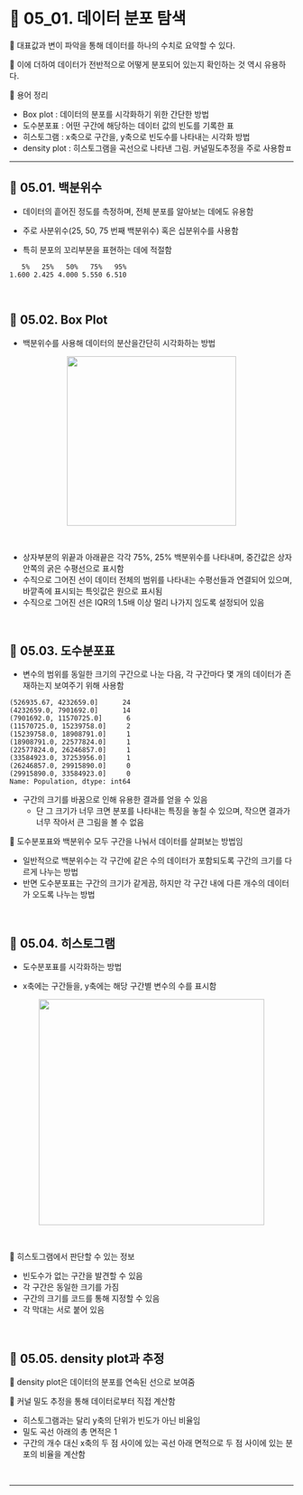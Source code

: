 # 🎰 05_01. 데이터 분포 탐색  

🎲 대표값과 변이 파악을 통해 데이터를 하나의 수치로 요약할 수 있다.  

🎲 이에 더하여 데이터가 전반적으로 어떻게 분포되어 있는지 확인하는 것 역시 유용하다.  

🎲 용어 정리  
- Box plot : 데이터의 분포를 시각화하기 위한 간단한 방법  
- 도수분포표 : 어떤 구간에 해당하는 데이터 값의 빈도를 기록한 표  
- 히스토그램 : x축으로 구간을, y축으로 빈도수를 나타내는 시각화 방법  
- density plot : 히스토그램을 곡선으로 나타낸 그림. 커널밀도추정을 주로 사용함ㅍ 
  
***  

## 🎰 05.01. 백분위수  

- 데이터의 흩어진 정도를 측정하며, 전체 분포를 알아보는 데에도 유용함  
   
- 주로 사분위수(25, 50, 75 번째 백분위수) 혹은 십분위수를 사용함  
   
- 특히 분포의 꼬리부분을 표현하는 데에 적절함  
   
```
   5%   25%   50%   75%   95% 
1.600 2.425 4.000 5.550 6.510 
```  

<br>  

## 🎰 05.02. Box Plot  

- 백분위수를 사용해 데이터의 분산을간단히 시각화하는 방법  
   
<p align="center"><img src="https://user-images.githubusercontent.com/65170165/211135004-42106a65-6c92-4d3f-8566-ad00cbab52e4.png" width="300" /></p><br>  

- 상자부분의 위끝과 아래끝은 각각 75%, 25% 백분위수를 나타내며, 중간값은 상자 안쪽의 굵은 수평선으로 표시함  
- 수직으로 그어진 선이 데이터 전체의 범위를 나타내는 수평선들과 연결되어 있으며, 바깥족에 표시되는 특잇값은 원으로 표시됨  
- 수직으로 그어진 선은 IQR의 1.5배 이상 멀리 나가지 읺도록 설정되어 있음  
   
<br>  

## 🎰 05.03. 도수분포표  

- 변수의 범위를 동일한 크기의 구간으로 나눈 다음, 각 구간마다 몇 개의 데이터가 존재하는지 보여주기 위해 사용함  
   
```
(526935.67, 4232659.0]      24
(4232659.0, 7901692.0]      14
(7901692.0, 11570725.0]      6
(11570725.0, 15239758.0]     2
(15239758.0, 18908791.0]     1
(18908791.0, 22577824.0]     1
(22577824.0, 26246857.0]     1
(33584923.0, 37253956.0]     1
(26246857.0, 29915890.0]     0
(29915890.0, 33584923.0]     0
Name: Population, dtype: int64
```  
- 구간의 크기를 바꿈으로 인해 유용한 결과를 얻을 수 있음  
  - 단 그 크기가 너무 크면 분포를 나타내는 특징을 놓칠 수 있으며, 작으면 결과가 너무 작아서 큰 그림을 볼 수 없음  
   
🎲 도수분포표와 백분위수 모두 구간을 나눠서 데이터를 살펴보는 방법임  
  - 일반적으로 백분위수는 각 구간에 같은 수의 데이터가 포함되도록 구간의 크기를 다르게 나누는 방법  
  - 반면 도수분포표는 구간의 크기가 같게끔, 하지만 각 구간 내에 다른 개수의 데이터가 오도록 나누는 방법  
     
<br>  

## 🎰 05.04. 히스토그램  

- 도수분포표를 시각화하는 방법  
   
- x축에는 구간들을, y축에는 해당 구간별 변수의 수를 표시함  
   
<p align="center"><img src="https://user-images.githubusercontent.com/65170165/211135529-6223f9e8-9b1e-47c5-a10b-4f8625f4c0ea.png" width="400" /></p><br>  

🎲 히스토그램에서 판단할 수 있는 정보  
  - 빈도수가 없는 구간을 발견할 수 있음  
  - 각 구간은 동일한 크기를 가짐  
  - 구간의 크기를 코드를 통해 지정할 수 있음  
  - 각 막대는 서로 붙어 있음  
    
<br>  

## 🎰 05.05. density plot과 추정  

🎲 density plot은 데이터의 분포를 연속된 선으로 보여줌  

🎲 커널 밀도 추정을 통해 데이터로부터 직접 계산함  

  - 히스토그램과는 달리 y축의 단위가 빈도가 아닌 비율임  
  - 밀도 곡선 아래의 총 면적은 1  
  - 구간의 개수 대신 x축의 두 점 사이에 있는 곡선 아래 면적으로 두 점 사이에 있는 분포의 비율을 계산함  
     
<br>  

***  


